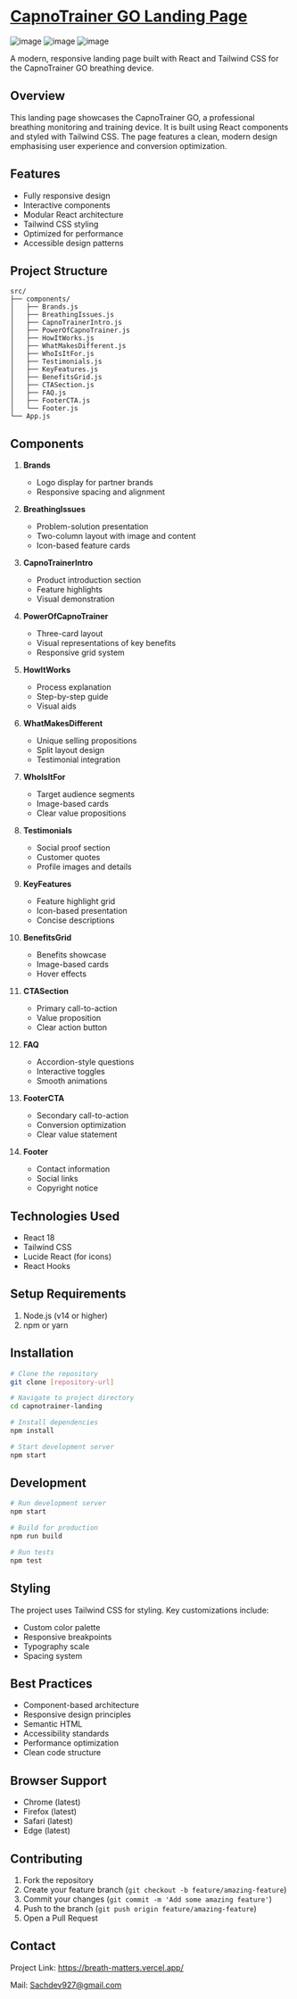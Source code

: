 # [CapnoTrainer GO Landing Page](https://breath-matters.vercel.app/)

![image](https://github.com/user-attachments/assets/4aa4b83d-547f-4a5c-b8af-b0655fc1d628)
![image](https://github.com/user-attachments/assets/6310ab52-d5ff-47f8-b2d1-ee1171d5325b)
![image](https://github.com/user-attachments/assets/70f35b2a-4b1b-4885-a1ba-4932039e330c)




A modern, responsive landing page built with React and Tailwind CSS for the CapnoTrainer GO breathing device.

## Overview

This landing page showcases the CapnoTrainer GO, a professional breathing monitoring and training device. It is built using React components and styled with Tailwind CSS. The page features a clean, modern design emphasising user experience and conversion optimization.

## Features

- Fully responsive design
- Interactive components
- Modular React architecture
- Tailwind CSS styling
- Optimized for performance
- Accessible design patterns

## Project Structure

```
src/
├── components/
│   ├── Brands.js
│   ├── BreathingIssues.js
│   ├── CapnoTrainerIntro.js
│   ├── PowerOfCapnoTrainer.js
│   ├── HowItWorks.js
│   ├── WhatMakesDifferent.js
│   ├── WhoIsItFor.js
│   ├── Testimonials.js
│   ├── KeyFeatures.js
│   ├── BenefitsGrid.js
│   ├── CTASection.js
│   ├── FAQ.js
│   ├── FooterCTA.js
│   └── Footer.js
└── App.js
```

## Components

1. **Brands**
   - Logo display for partner brands
   - Responsive spacing and alignment

2. **BreathingIssues**
   - Problem-solution presentation
   - Two-column layout with image and content
   - Icon-based feature cards

3. **CapnoTrainerIntro**
   - Product introduction section
   - Feature highlights
   - Visual demonstration

4. **PowerOfCapnoTrainer**
   - Three-card layout
   - Visual representations of key benefits
   - Responsive grid system

5. **HowItWorks**
   - Process explanation
   - Step-by-step guide
   - Visual aids

6. **WhatMakesDifferent**
   - Unique selling propositions
   - Split layout design
   - Testimonial integration

7. **WhoIsItFor**
   - Target audience segments
   - Image-based cards
   - Clear value propositions

8. **Testimonials**
   - Social proof section
   - Customer quotes
   - Profile images and details

9. **KeyFeatures**
   - Feature highlight grid
   - Icon-based presentation
   - Concise descriptions

10. **BenefitsGrid**
    - Benefits showcase
    - Image-based cards
    - Hover effects

11. **CTASection**
    - Primary call-to-action
    - Value proposition
    - Clear action button

12. **FAQ**
    - Accordion-style questions
    - Interactive toggles
    - Smooth animations

13. **FooterCTA**
    - Secondary call-to-action
    - Conversion optimization
    - Clear value statement

14. **Footer**
    - Contact information
    - Social links
    - Copyright notice

## Technologies Used

- React 18
- Tailwind CSS
- Lucide React (for icons)
- React Hooks

## Setup Requirements

1. Node.js (v14 or higher)
2. npm or yarn

## Installation

```bash
# Clone the repository
git clone [repository-url]

# Navigate to project directory
cd capnotrainer-landing

# Install dependencies
npm install

# Start development server
npm start
```

## Development

```bash
# Run development server
npm start

# Build for production
npm run build

# Run tests
npm test
```

## Styling

The project uses Tailwind CSS for styling. Key customizations include:

- Custom color palette
- Responsive breakpoints
- Typography scale
- Spacing system

## Best Practices

- Component-based architecture
- Responsive design principles
- Semantic HTML
- Accessibility standards
- Performance optimization
- Clean code structure

## Browser Support

- Chrome (latest)
- Firefox (latest)
- Safari (latest)
- Edge (latest)

## Contributing

1. Fork the repository
2. Create your feature branch (`git checkout -b feature/amazing-feature`)
3. Commit your changes (`git commit -m 'Add some amazing feature'`)
4. Push to the branch (`git push origin feature/amazing-feature`)
5. Open a Pull Request

## Contact

Project Link: https://breath-matters.vercel.app/

Mail: Sachdev927@gmail.com
